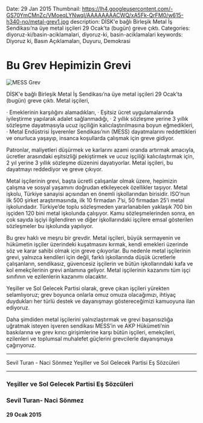 Date: 29 Jan 2015
Thumbnail: https://lh4.googleusercontent.com/-GS70YmCMnZc/VMoeqLYNwqI/AAAAAAAACWQ/xA5Fk-QrFM0/w615-h340-no/metal-grev1.jpg
description: DİSK'e bağlı Birleşik Metal İş Sendikası’na üye metal işçileri 29 Ocak’ta (bugün) greve çıktı. 
Categories: diyoruz-ki/basin-aciklamalari, diyoruz-ki, basin-aciklamalari
keywords: Diyoruz ki, Basın Açıklamaları, Duyuru, Demokrasi

# Bu Grev Hepimizin Grevi

![MESS Grev](https://lh4.googleusercontent.com/-GS70YmCMnZc/VMoeqLYNwqI/AAAAAAAACWQ/xA5Fk-QrFM0/w615-h340-no/metal-grev1.jpg)

DİSK'e bağlı Birleşik Metal İş Sendikası’na üye metal işçileri 29 Ocak’ta (bugün) greve çıktı. Metal işçileri,
 
· Emeklerinin karşılığını alamadıkları,
· Eşitsiz ücret uygulamalarında iyileştirme yapılarak adalet sağlanmadığı,
· 2 yıllık sözleşme yerine 3 yıllık sözleşme dayatmasıyla ucuz işçiliğin kalıcılaştırılmasına boyun eğmedikleri,
· Metal Endüstrisi İşverenler Sendikası’nın (MESS) dayatmalarını reddettikleri ve onurluca yaşayıp, insanca koşullarda çalışmak için greve gidiyor.
 
Patronlar, maliyetleri düşürmek ve karlarını azami oranda artırmak amacıyla, ücretler arasındaki eşitsizliği pekiştirmek ve ucuz işçiliği kalıcılaştırmak için, 2 yıl yerine 3 yıllık sözleşme düzenini dayatıyorlar. Metal işçileri, bu dayatmayı reddediyor ve greve çıkıyor.
 
Metal işçilerinin grevi, başta ücretli çalışanlar olmak üzere, hepimizin çalışma ve sosyal yaşamını doğrudan etkileyecek özellikler taşıyor. Metal işkolu, Türkiye sanayisi açısından en önemli işkollarından birisidir. ISO’nun ilk 500 şirket araştırmasında, ilk 10 firmadan 7’si, 50 firmadan 25’i metal işkolundadır. Türkiye’de toplu sözleşmeden yararlanabilen yaklaşık 700 bin işçiden 120 bini metal işkolunda çalışıyor. Kamu sözleşmelerinden sonra, en çok sayıda işçiyi ilgilendiren ve diğer işkollarındaki işçilere emsal gösterilen sözleşmeler bu işkolunda yapılıyor.
 
Bu grev haklı ve meşru bir grevdir. Metal işçileri, büyük sermayenin ve hükümetin işçiler üzerindeki kuşatmasını kırmak, kendi emekleri üzerinde söz ve karar sahibi olmak için greve çıkıyorlar. Bu nedenle metal işçilerinin grevi, yalnızca kendileri için değil, farklı işkollarında düşük ücretlerle çalışanların, sendikasız, güvencesiz işçilerin ve bütün işkollarındaki kafa ve kol emekçilerinin grevi anlamına geliyor. Metal işçilerinin kazanımı tüm işçi sınıfının ve ezilenlerin kazanımı olacaktır.
 
Yeşiller ve Sol Gelecek Partisi olarak, greve çıkan işçileri yürekten selamlıyoruz; grev boyunca onlarla omuz omuza olacağımızı, ihtiyaç duydukları her türlü destek ve dayanışmayı göstereceğimizi kamuoyuna ilan ediyoruz.
 
Daha şimdiden metal işçilerini yalnızlaştırmak ve grevi başarısızlığa uğratmak isteyen işveren sendikası MESS’in ve AKP Hükümeti’nin baskılarına ve grev kırıcı girişimlerine karşı bütün işçileri, emekçileri, ezilenleri ve toplumsal muhalefet güçlerini grevcilerle dayanışmaya çağırıyoruz.

---
Sevil Turan - Naci Sönmez
Yeşiller ve Sol Gelecek Partisi Eş Sözcüleri


---
 
### Yeşiller ve Sol Gelecek Partisi Eş Sözcüleri
### Sevil Turan- Naci Sönmez

#### 29 Ocak 2015
